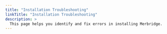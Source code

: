 ```yaml
---
title: "Installation Troubleshooting"
linkTitle: "Installation Troubleshooting"
description: >
  This page helps you identify and fix errors in installing Merbridge.
---
```



